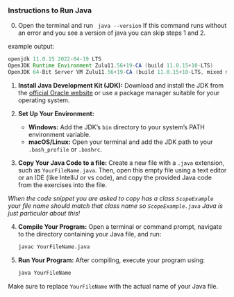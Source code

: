 ### Instructions to Run Java

0. Open the terminal and run ` java --version`
If this command runs without an error and you see a version of java you can skip steps 1 and 2.

example output:
```java
openjdk 11.0.15 2022-04-19 LTS
OpenJDK Runtime Environment Zulu11.56+19-CA (build 11.0.15+10-LTS)
OpenJDK 64-Bit Server VM Zulu11.56+19-CA (build 11.0.15+10-LTS, mixed mode)
```

1. **Install Java Development Kit (JDK):** Download and install the JDK from the [official Oracle website](https://www.oracle.com/java/technologies/javase-jdk11-downloads.html) or use a package manager suitable for your operating system.

2. **Set Up Your Environment:**
   - **Windows:** Add the JDK’s `bin` directory to your system’s PATH environment variable.
   - **macOS/Linux:** Open your terminal and add the JDK path to your `.bash_profile` or `.bashrc`.

3. **Copy Your Java Code to a file:** Create a new file with a `.java` extension, such as `YourFileName.java`. Then, open this empty file using a text editor or an IDE (like IntelliJ or vs code), and copy the provided Java code from the exercises into the file. 

*When the code snippet you are asked to copy has a class `ScopeExample` your file name should match that class name so `ScopeExample.java` 
Java is just particular about this!*

4. **Compile Your Program:** Open a terminal or command prompt, navigate to the directory containing your Java file, and run:
   ```bash
   javac YourFileName.java
   ```

5. **Run Your Program:** After compiling, execute your program using:
   ```bash
   java YourFileName
   ```

Make sure to replace `YourFileName` with the actual name of your Java file.